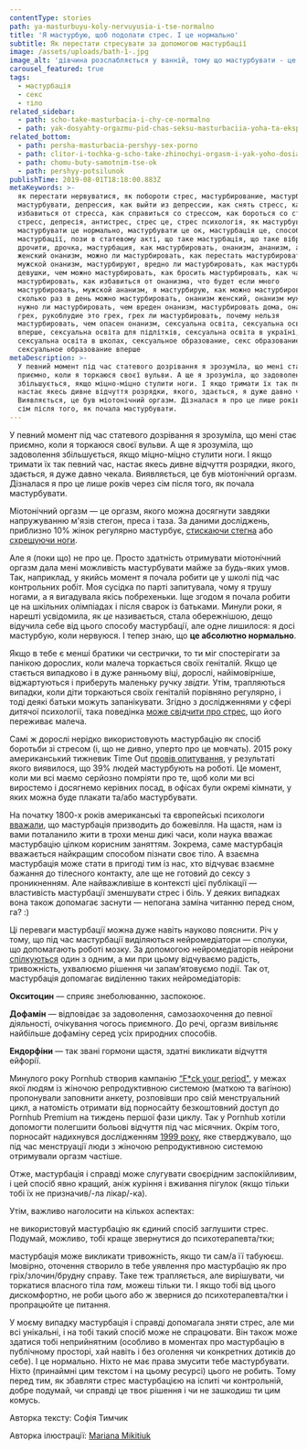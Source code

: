 ```yaml
---
contentType: stories
path: ya-masturbuyu-koly-nervuyusia-i-tse-normalno
title: 'Я мастурбую, щоб подолати стрес. І це нормально'
subtitle: Як перестати стресувати за допомогою мастурбації
image: /assets/uploads/bath-1-.jpg
image_alt: 'дівчина розслабляється у ванній, тому що мастурбувати - це приємно і корисно'
carousel_featured: true
tags:
  - мастурбація
  - секс
  - тіло
related_sidebar:
  - path: scho-take-masturbacia-i-chy-ce-normalno
  - path: yak-dosyahty-orgazmu-pid-chas-seksu-masturbaciia-yoha-ta-eksperymenty
related_bottom:
  - path: persha-masturbacia-pershyy-sex-porno
  - path: clitor-i-tochka-g-scho-take-zhinochyi-orgasm-i-yak-yoho-dosiahty
  - path: chomu-buty-samotnim-tse-ok
  - path: pershyy-potsilunok
publishTime: 2019-08-01T18:18:00.883Z
metaKeywords: >-
  як перестати нервуватися, як побороти стрес, мастурбирование, мастурбац, як
  мастурбувати, депрессия, как выйти из депрессии, как снять стресс, как
  избавиться от стресса, как справиться со стрессом, как бороться со стрессом,
  стресс, депресія, антистрес, стрес це, стрес психологія, як мастурбувати,
  мастурбувати це нормально, мастурбувати це ок, мастурбація це, способи
  мастурбації, пози в статевому акті, що таке мастурбація, що таке вібратор,
  дрочити, дрочка, мастурбация, как мастурбировать, онанизм, ананизм, анонизм,
  женский онанизм, можно ли мастурбировать, как перестать мастурбировать,
  мужской онанизм, мастурбируют, вредно ли мастурбировать, как мастурбируют
  девушки, чем можно мастурбировать, как бросить мастурбировать, как часто можно
  мастурбировать, как избавиться от онанизма, что будет если много
  мастурбировать, мужской ананизм, я мастурбирую, как можно мастурбировать,
  сколько раз в день можно мастурбировать, онанизм женский, онанизм мужской,
  нужно ли мастурбировать, чем вреден онанизм, мастурбировать дома, онанизм
  грех, рукоблудие это грех, грех ли мастурбировать, почему нельзя
  мастурбировать, чем опасен онанизм, сексуальна освіта, сексуальна освіта
  вперше, сексуальна освіта для підлітків, сексуальна освіта в україні,
  сексуальна освіта в школах, сексуальное образование, секс образование,
  сексуальное образование вперше
metaDescription: >-
  У певний момент під час статевого дозрівання я зрозуміла, що мені стає
  приємно, коли я торкаюся своєї вульви. А ще я зрозуміла, що задоволення
  збільшується, якщо міцно-міцно стулити ноги. І якщо тримати їх так певний час,
  настає якесь дивне відчуття розрядки, якого, здається, я дуже давно чекала.
  Виявляється, це був міотонічний оргазм. Дізналася я про це лише років через
  сім після того, як почала мастурбувати.
---
```

У певний момент під час статевого дозрівання я зрозуміла, що мені стає приємно, коли я торкаюся своєї вульви. А ще я зрозуміла, що задоволення збільшується, якщо міцно-міцно стулити ноги. І якщо тримати їх так певний час, настає якесь дивне відчуття розрядки, якого, здається, я дуже давно чекала. Виявляється, це був міотонічний оргазм. Дізналася я про це лише років через сім після того, як почала мастурбувати. 

Міотонічний оргазм — це оргазм, якого можна досягнути завдяки напружуванню м'язів стегон, преса і таза. За даними досліджень, приблизно 10% жінок регулярно мастурбує, [стискаючи стегна](https://books.google.com.qa/books/about/Sexual_Behavior_in_the_Human_Female.html?id=9GpBB61LV14C&redir_esc=y&hl=ru) або [схрещуючи ноги](https://onlinelibrary.wiley.com/doi/abs/10.1111/j.1743-6109.2009.01693.x).

Але я (поки що) не про це. Просто здатність отримувати міотонічний оргазм дала мені можливість мастурбувати майже за будь-яких умов. Так, наприклад, у якийсь момент я почала робити це у школі під час контрольних робіт. Моя сусідка по парті запитувала, чому я трушу ногами, а я вигадувала якісь побрехеньки. Іще згодом я почала робити це на шкільних олімпіадах і після сварок із батьками. Минули роки, я нарешті усвідомила, як _це_ називається, стала обережнішою, дещо відучила себе від цього способу мастурбації, але одне лишилося: я досі мастурбую, коли нервуюся. І тепер знаю, що **це абсолютно нормально**. 

Якщо в тебе є менші братики чи сестрички, то ти міг спостерігати за панікою дорослих, коли малеча торкається своїх геніталій. Якщо це стається випадково і в дуже ранньому віці, дорослі, найімовірніше, віджартуються і приберуть маленьку ручку _звідти._ Утім, трапляються випадки, коли діти торкаються своїх геніталій порівняно регулярно, і тоді деякі батьки можуть запанікувати. Згідно з дослідженнями у сфері дитячої психології, така поведінка [може свідчити про стрес](https://www.aafp.org/afp/2010/1115/p1233.html), що його переживає малеча. 

Самі ж дорослі нерідко використовують мастурбацію як спосіб боротьби зі стресом (і, що не дивно, уперто про це мовчать). 2015 року американський тижневик Time Out [провів опитування](https://www.huffingtonpost.co.uk/2017/01/12/nearly-40-per-cent-of-your-co-workers-masturbate-at-work_a_21653320/?guccounter=1&guce_referrer=aHR0cHM6Ly93d3cuZ29vZ2xlLmNvbS8&guce_referrer_sig=AQAAABI9CHWnAj-MS9bHFVi1UMoQX2YliHoBAEk2N2Sd8ROHo-kfCNMlll2OQ-BKiM_xVEKezFo2Sv-GtCUnpmvnF7C0W0hT7myWcIo7hDmnO4S52rjw1TyJhaarcrB-pp0Aq5F6pDmTF7Ki12JdVVhVxMkXfj44iHvex0kcl48XeElQ), у результаті якого виявилося, що 39% людей мастурбують на роботі. Це момент, коли ми всі маємо серйозно помріяти про те, щоб коли ми всі виростемо і досягнемо керівних посад, в офісах були окремі кімнати, у яких можна буде плакати та/або мастурбувати. 

На початку 1800-х років американські та європейські психологи [вважали](https://www.ncbi.nlm.nih.gov/pmc/articles/PMC1071473/#ref2), що мастурбація призводить до божевілля. На щастя, нам із вами поталанило жити в трохи менш дикі часи, коли наука вважає мастурбацію цілком корисним заняттям. Зокрема, саме мастурбація вважається найкращим способом пізнати своє тіло. А взаємна мастурбація може стати в пригоді тим із нас, хто відчуває взаємне бажання до тілесного контакту, але ще не готовий до сексу з проникненням. Але найважливіше в контексті цієї публікації — властивість мастурбації зменшувати стрес і біль. У деяких випадках вона також допомагає заснути — непогана заміна читанню перед сном, га? :)

Ці переваги мастурбації можна дуже навіть науково пояснити. Річ у тому, що під час мастурбації виділяються нейромедіатори — сполуки, що допомагають роботі мозку. За допомогою нейромедіаторів нейрони [спілкуються](https://www.facebook.com/ulanasuprun/posts/2300908206860400/) один з одним, а ми при цьому відчуваємо радість, тривожність, ухвалюємо рішення чи запам’ятовуємо події. Так от, мастурбація допомагає виділенню таких нейромедіаторів: 

**Окситоцин** — сприяє знеболюванню, заспокоює. 

**Дофамін** — відповідає за задоволення, самозаохочення до певної діяльності, очікування чогось приємного. До речі, оргазм вивільняє найбільше дофаміну серед усіх природних способів.

**Ендорфіни** — так звані гормони щастя, здатні викликати відчуття ейфорії.

Минулого року Pornhub створив кампанію [“F*ck your period"](https://youtu.be/W54X5Nf56nw), у межах якої людям із жіночою репродуктивною системою (маткою та вагіною) пропонували заповнити анкету, розповівши про свій менструальний цикл, а натомість отримати від порносайту безкоштовний доступ до Pornhub Premium на тиждень першої фази циклу. Так у Pornhub хотіли допомогти полегшити больові відчуття під час місячних. Окрім того, порносайт надихнувся дослідженням [1999 року](http://www.ncbi.nlm.nih.gov/pubmed/10546166), яке стверджувало, що під час менструації люди з жіночою репродуктивною системою отримували оргазм частіше. 

Отже, мастурбація і справді може слугувати своєрідним заспокійливим, і цей спосіб явно кращий, аніж куріння і вживання пігулок (якщо тільки тобі їх не призначив/-ла лікар/-ка). 

Утім, важливо наголосити на кількох аспектах:

не використовуй мастурбацію як єдиний спосіб заглушити стрес. Подумай, можливо, тобі краще звернутися до психотерапевта/тки;

мастурбація може викликати тривожність, якщо ти сам/а її табуюєш. Імовірно, оточення створило в тебе уявлення про мастурбацію як про гріх/злочин/брудну справу. Таке теж трапляється, але вирішувати, чи торкатися власного тіла _там,_ можеш тільки ти. І якщо тобі від цього дискомфортно, не роби цього або ж звернися до психотерапевта/тки і пропрацюйте це питання.

У моєму випадку мастурбація і справді допомагала зняти стрес, але ми всі унікальні, і на тобі такий спосіб може не спрацювати. Він також може здатися тобі неприйнятним (особливо в моментах про мастурбацію в публічному просторі, хай навіть і без оголення чи конкретних дотиків до себе). І це нормально. Ніхто не має права змусити тебе мастурбувати. Ніхто (принаймні цим текстом і на цьому ресурсі) цього не робить. Тому перед тим, як збавляти стрес мастурбацією на іспиті чи контрольній, добре подумай, чи справді це твоє рішення і чи не зашкодиш ти цим комусь.

Авторка тексту: Софія Тимчик

Авторка ілюстрації: [Mariana Mikitiuk](instagram.com/mariana.mikitiuk)
